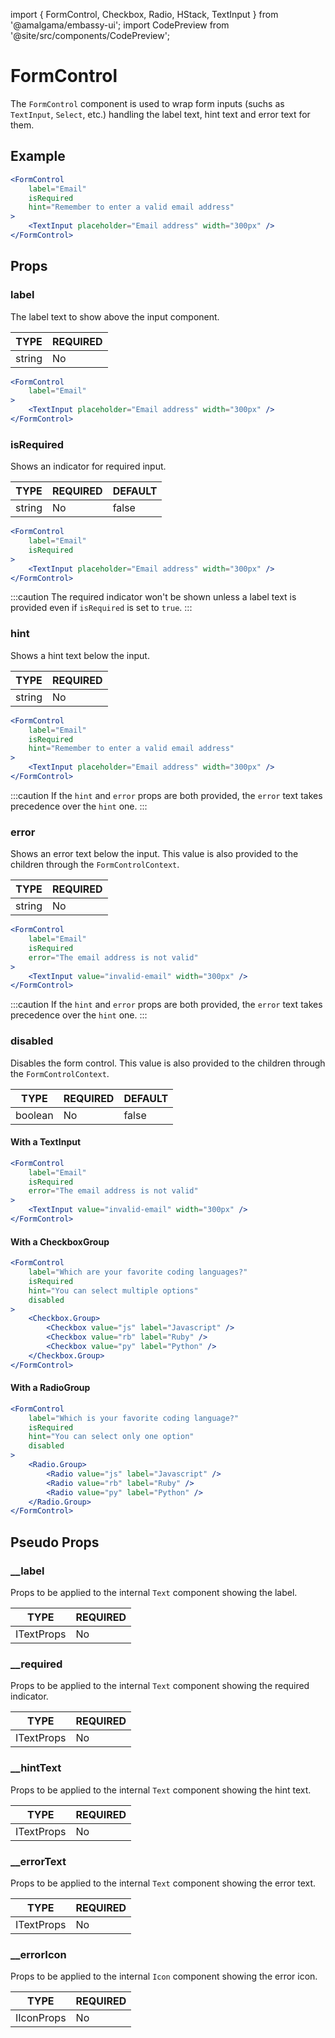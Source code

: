 import { FormControl, Checkbox, Radio, HStack, TextInput } from '@amalgama/embassy-ui';
import CodePreview from '@site/src/components/CodePreview';

# FormControl
The `FormControl` component is used to wrap form inputs (suchs as `TextInput`, `Select`, etc.) handling the label text, hint text and error text for them.

## Example

<CodePreview>
	<FormControl
		label="Email"
		isRequired
		hint="Remember to enter a valid email address"
	>
		<TextInput placeholder="Email address" width="300px" />
	</FormControl>
</CodePreview>


```jsx
<FormControl
	label="Email"
	isRequired
	hint="Remember to enter a valid email address"
>
	<TextInput placeholder="Email address" width="300px" />
</FormControl>
```

## Props

### label
The label text to show above the input component.

| TYPE   | REQUIRED |
| ------ | -------- |
| string | No       |


<CodePreview>
	<FormControl
		label="Email"
	>
		<TextInput placeholder="Email address" width="300px" />
	</FormControl>
</CodePreview>

```jsx
<FormControl
	label="Email"
>
	<TextInput placeholder="Email address" width="300px" />
</FormControl>
```

### isRequired
Shows an indicator for required input.

| TYPE   | REQUIRED |  DEFAULT |
| ------ | -------- | -------- |
| string | No       | false    |


<CodePreview>
	<FormControl
		label="Email"
		isRequired
	>
		<TextInput placeholder="Email address" width="300px" />
	</FormControl>
</CodePreview>

```jsx
<FormControl
	label="Email"
	isRequired
>
	<TextInput placeholder="Email address" width="300px" />
</FormControl>
```

:::caution
The required indicator won't be shown unless a label text is provided even if `isRequired` is set to `true`.
:::

### hint
Shows a hint text below the input.

| TYPE   | REQUIRED |
| ------ | -------- |
| string | No       |


<CodePreview>
	<FormControl
		label="Email"
		isRequired
		hint="Remember to enter a valid email address"
	>
		<TextInput placeholder="Email address" width="300px" />
	</FormControl>
</CodePreview>

```jsx
<FormControl
	label="Email"
	isRequired
	hint="Remember to enter a valid email address"
>
	<TextInput placeholder="Email address" width="300px" />
</FormControl>
```

:::caution
If the `hint` and `error` props are both provided, the `error` text takes precedence over the `hint` one. 
:::

### error
Shows an error text below the input. This value is also provided to the children through the `FormControlContext`.

| TYPE   | REQUIRED |
| ------ | -------- |
| string | No       |


<CodePreview>
	<FormControl
		label="Email"
		isRequired
		error="The email address is not valid"
	>
		<TextInput value="invalid-email" width="300px" />
	</FormControl>
</CodePreview>

```jsx
<FormControl
	label="Email"
	isRequired
	error="The email address is not valid"
>
	<TextInput value="invalid-email" width="300px" />
</FormControl>
```

:::caution
If the `hint` and `error` props are both provided, the `error` text takes precedence over the `hint` one.
:::

### disabled
Disables the form control. This value is also provided to the children through the `FormControlContext`.

| TYPE   | REQUIRED | DEFAULT |
| ------ | -------- | ---- |
| boolean | No       | false |

#### With a TextInput
<CodePreview>
	<FormControl
		label="Email"
		isRequired
		hint="Remember to enter a valid email address"
		disabled
	>
		<TextInput value="invalid-email" width="300px" />
	</FormControl>
</CodePreview>

```jsx
<FormControl
	label="Email"
	isRequired
	error="The email address is not valid"
>
	<TextInput value="invalid-email" width="300px" />
</FormControl>
```

#### With a CheckboxGroup
<CodePreview>
	<FormControl
		label="Which are your favorite coding languages?"
		isRequired
		hint="You can select multiple options"
		disabled
	>
		<Checkbox.Group>
			<Checkbox value="js" label="Javascript" />
			<Checkbox value="rb" label="Ruby" />
			<Checkbox value="py" label="Python" />
		</Checkbox.Group>
	</FormControl>
</CodePreview>

```jsx
<FormControl
	label="Which are your favorite coding languages?"
	isRequired
	hint="You can select multiple options"
	disabled
>
	<Checkbox.Group>
		<Checkbox value="js" label="Javascript" />
		<Checkbox value="rb" label="Ruby" />
		<Checkbox value="py" label="Python" />
	</Checkbox.Group>
</FormControl>
```

#### With a RadioGroup
<CodePreview>
	<FormControl
		label="Which is your favorite coding language?"
		isRequired
		hint="You can select only one option"
		disabled
	>
		<Radio.Group>
			<Radio value="js" label="Javascript" />
			<Radio value="rb" label="Ruby" />
			<Radio value="py" label="Python" />
		</Radio.Group>
	</FormControl>
</CodePreview>

```jsx
<FormControl
	label="Which is your favorite coding language?"
	isRequired
	hint="You can select only one option"
	disabled
>
	<Radio.Group>
		<Radio value="js" label="Javascript" />
		<Radio value="rb" label="Ruby" />
		<Radio value="py" label="Python" />
	</Radio.Group>
</FormControl>
```

## Pseudo Props

### __label
Props to be applied to the internal `Text` component showing the label.

| TYPE   | REQUIRED |
| ------ | -------- |
| ITextProps | No       |

### __required
Props to be applied to the internal `Text` component showing the required indicator.

| TYPE   | REQUIRED |
| ------ | -------- |
| ITextProps | No       |

### __hintText
Props to be applied to the internal `Text` component showing the hint text.

| TYPE   | REQUIRED |
| ------ | -------- |
| ITextProps | No       |

### __errorText
Props to be applied to the internal `Text` component showing the error text.

| TYPE   | REQUIRED |
| ------ | -------- |
| ITextProps | No       |

### __errorIcon
Props to be applied to the internal `Icon` component showing the error icon.

| TYPE   | REQUIRED |
| ------ | -------- |
| IIconProps | No       |